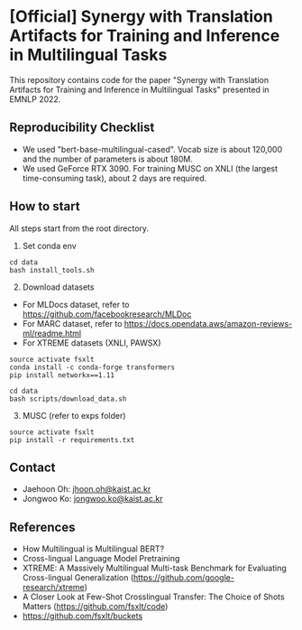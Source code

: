 # [Official] Synergy with Translation Artifacts for Training and Inference in Multilingual Tasks
This repository contains code for the paper "Synergy with Translation Artifacts for Training and Inference in Multilingual Tasks" presented in EMNLP 2022.

## Reproducibility Checklist
- We used "bert-base-multilingual-cased". Vocab size is about 120,000 and the number of parameters is about 180M.
- We used GeForce RTX 3090. For training MUSC on XNLI (the largest time-consuming task), about 2 days are required.

## How to start
All steps start from the root directory.

1. Set conda env
```
cd data
bash install_tools.sh
```

2. Download datasets
- For MLDocs dataset, refer to https://github.com/facebookresearch/MLDoc
- For MARC dataset, refer to https://docs.opendata.aws/amazon-reviews-ml/readme.html
- For XTREME datasets (XNLI, PAWSX)

```
source activate fsxlt
conda install -c conda-forge transformers
pip install networkx==1.11

cd data
bash scripts/download_data.sh
```

3. MUSC (refer to exps folder)
```
source activate fsxlt
pip install -r requirements.txt
```

## Contact
- Jaehoon Oh: jhoon.oh@kaist.ac.kr
- Jongwoo Ko: jongwoo.ko@kaist.ac.kr

## References
- How Multilingual is Multilingual BERT?
- Cross-lingual Language Model Pretraining
- XTREME: A Massively Multilingual Multi-task Benchmark for Evaluating Cross-lingual Generalization (https://github.com/google-research/xtreme)
- A Closer Look at Few-Shot Crosslingual Transfer: The Choice of Shots Matters (https://github.com/fsxlt/code)
- https://github.com/fsxlt/buckets
